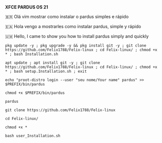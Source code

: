 **XFCE PARDUS OS 21**

🇧🇷 Olá vim mostrar como instalar o pardus simples e rápido

🇪🇦 Hola vengo a mostrarles como instalar pardus, simple y rápido

🇺🇲 Hello, I came to show you how to install pardus simply and quickly
```
pkg update -y ; pkg upgrade -y && pkg install git -y ; git clone https://github.com/Felix1788/Felix-linux ; cd Felix-linux/ ; chmod +x * ; bash Installation.sh
```
```
apt update ; apt install git -y ; git clone https://github.com/Felix1788/Felix-linux ; cd Felix-linux/ ; chmod +x * ; bash setup.Installation.sh ; exit

```
```
echo "proot-distro login --user "seu nome/Your name" pardus" >> $PREFIX/bin/pardus
```
```
chmod +x $PREFIX/bin/pardus
```


```
pardus
```

```
git clone https://github.com/Felix1788/Felix-linux
```

```
cd Felix-linux/
```

```
chmod +x *
```

```
bash user_Installation.sh
